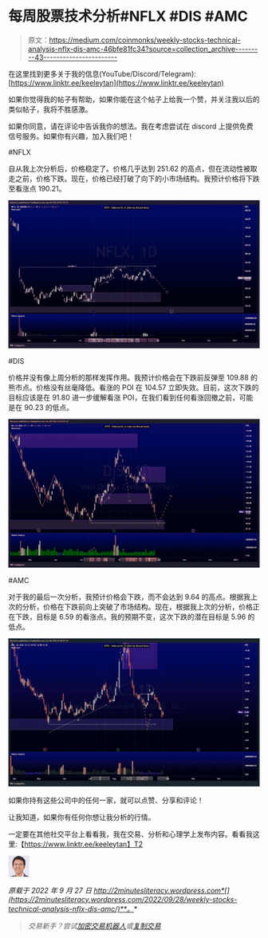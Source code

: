 # 每周股票技术分析#NFLX #DIS #AMC

> 原文：<https://medium.com/coinmonks/weekly-stocks-technical-analysis-nflx-dis-amc-46bfe81fc34?source=collection_archive---------43----------------------->

在这里找到更多关于我的信息(YouTube/Discord/Telegram):[https://www.linktr.ee/keeleytan](https://www.linktr.ee/keeleytan)

如果你觉得我的帖子有帮助，如果你能在这个帖子上给我一个赞，并关注我以后的类似帖子，我将不胜感激。

如果你同意，请在评论中告诉我你的想法。我在考虑尝试在 discord 上提供免费信号服务。如果你有兴趣，加入我们吧！

#NFLX

自从我上次分析后，价格稳定了。价格几乎达到 251.62 的高点，但在流动性被取走之前，价格下跌。现在，价格已经打破了向下的小市场结构。我预计价格将下跌至看涨点 190.21。

![](img/ef63128e484678b8a05fe16bcaf55da2.png)

#DIS

价格并没有像上周分析的那样发挥作用。我预计价格会在下跌前反弹至 109.88 的熊市点。价格没有丝毫降低。看涨的 POI 在 104.57 立即失效。目前，这次下跌的目标应该是在 91.80 进一步缓解看涨 POI，在我们看到任何看涨回撤之前，可能是在 90.23 的低点。

![](img/036133d8af236ca91b63c1046c15efb7.png)

#AMC

对于我的最后一次分析，我预计价格会下跌，而不会达到 9.64 的高点。根据我上次的分析，价格在下跌前向上突破了市场结构。现在，根据我上次的分析，价格正在下跌，目标是 6.59 的看涨点。我的预期不变，这次下跌的潜在目标是 5.96 的低点。

![](img/25ec247b45ac4509d2cf0064486a5df9.png)

如果你持有这些公司中的任何一家，就可以点赞、分享和评论！

让我知道，如果你有任何你想让我分析的行情。

一定要在其他社交平台上看看我，我在交易、分析和心理学上发布内容。看看我这里:【https://www.linktr.ee/keeleytan】T2

![](img/e8a9fc22c455442a29a8ec0c633cc9ed.png)

*原载于 2022 年 9 月 27 日 http://2minutesliteracy.wordpress.com*[](https://2minutesliteracy.wordpress.com/2022/09/28/weekly-stocks-technical-analysis-nflx-dis-amc/)**。**

> *交易新手？尝试[加密交易机器人](/coinmonks/crypto-trading-bot-c2ffce8acb2a)或[复制交易](/coinmonks/top-10-crypto-copy-trading-platforms-for-beginners-d0c37c7d698c)*